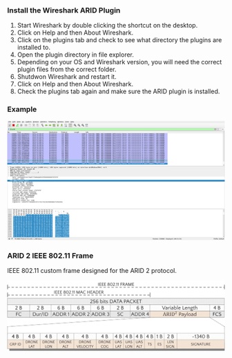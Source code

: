 ### Install the Wireshark ARID Plugin

1) Start Wireshark by double clicking the shortcut on the desktop.
2) Click on Help and then About Wireshark.
3) Click on the plugins tab and check to see what directory the plugins are installed to.
4) Open the plugin directory in file explorer.
5) Depending on your OS and Wireshark version, you will need the correct plugin files from the correct folder.
6) Shutdwon Wireshark and restart it.
7) Click on Help and then About Wireshark.
8) Check the plugins tab again and make sure the ARID plugin is installed.

### Example
![Wireshark Dissector](ws.png?raw=true "ARID Wireshark Dissector")

### ARID 2 IEEE 802.11 Frame
IEEE 802.11 custom frame designed for the ARID 2 protocol.

![ARID Frame](arid_frame.jpeg?raw=true "ARID Frame")
